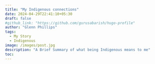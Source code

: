 ```yaml
---
title: "My Indigenous connections"
date: 2024-04-29T22:41:10+05:30
draft: false
#github_link: "https://github.com/gurusabarish/hugo-profile"
author: "Glenn Phillips"
tags:
  - My Story
  - Indigenous
image: /images/post.jpg
description: "A Brief Summary of what being Indigenous means to me"
toc: 
---
```


